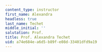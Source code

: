```yaml
---
content_type: instructor
first_name: Alexandra
headless: true
last_name: Techet
middle_initial: ''
salutation: Prof.
title: Prof. Alexandra Techet
uid: a74e684e-a6d5-b89f-e08d-33401dfd9a19
---
```

